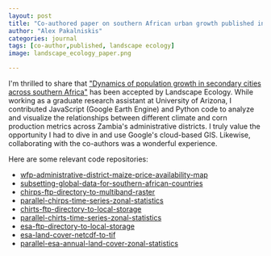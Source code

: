 ```yaml
---
layout: post
title: "Co-authored paper on southern African urban growth published in Landscape Ecology"
author: "Alex Pakalniskis"
categories: journal
tags: [co-author,published, landscape ecology]
image: landscape_ecology_paper.png

---
```


I'm thrilled to share that ["Dynamics of population growth in secondary cities across southern Africa"](https://doi.org/10.1007/s10980-020-01086-6) has been accepted by Landscape Ecology. While working as a graduate research assistant at University of Arizona, I contributed JavaScript (Google Earth Engine) and Python code to analyze and visualize the relationships between different climate and corn production metrics across Zambia's administrative districts. I truly value the opportunity I had to dive in and use Google's cloud-based GIS. Likewise, collaborating with the co-authors was a wonderful experience.

Here are some relevant code repositories:
* [wfp-administrative-district-maize-price-availability-map](https://github.com/alex-pakalniskis/wfp-administrative-district-maize-price-availability-map)
* [subsetting-global-data-for-southern-african-countries](https://github.com/alex-pakalniskis/subsetting-global-data-for-southern-african-countries)
* [chirps-ftp-directory-to-multiband-raster](https://github.com/alex-pakalniskis/chirps-ftp-directory-to-multiband-raster)
* [parallel-chirps-time-series-zonal-statistics](https://github.com/alex-pakalniskis/parallel-chirps-time-series-zonal-statistics)
* [chirts-ftp-directory-to-local-storage](https://github.com/alex-pakalniskis/chirts-ftp-directory-to-local-storage)
* [parallel-chirts-time-series-zonal-statistics](https://github.com/alex-pakalniskis/parallel-chirts-time-series-zonal-statistics)
* [esa-ftp-directory-to-local-storage](https://github.com/alex-pakalniskis/esa-ftp-directory-to-local-storage)
* [esa-land-cover-netcdf-to-tif](https://github.com/alex-pakalniskis/esa-land-cover-netcdf-to-tif)
* [parallel-esa-annual-land-cover-zonal-statistics](https://github.com/alex-pakalniskis/parallel-esa-annual-land-cover-zonal-statistics)

